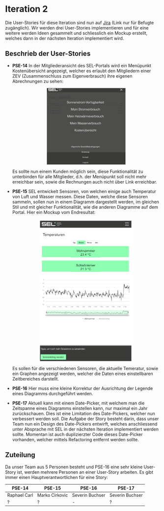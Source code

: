 # Iteration 2

Die User-Stories für diese Iteration sind nun auf [Jira](https://smartenergylink.atlassian.net/secure/RapidBoard.jspa?rapidView=8&projectKey=PSE) (Link nur für Befugte zugänglich). Wir werden drei User-Stories implementieren und für eine weitere werden Ideen gesammelt und schliesslich ein Mockup erstellt, welches dann in der nächsten Iteration implementiert wird. 

## Beschrieb der User-Stories

- **PSE-14** 
  In der Mitgliederansicht des SEL-Portals wird ein Menüpunkt Kostenübersicht angezeigt, welcher es erlaubt den Mitgliedern einer ZEV (Zusammenschluss zum Eigenverbrauch) ihre eigenen Abrechnungen zu sehen:

  <div style="width:100%; display:flex;justify-content:center;"><img src="./PSE-14-UI.png" style="zoom:25%;" /></div>

  Es sollte nun einem Kunden möglich sein, diese Funktionalität zu unterbinden für alle Mitglieder, d.h. der Menüpunkt soll nicht mehr erreichbar sein, sowie die Rechnungen auch nicht über Link erreichbar.

- **PSE-15**
  SEL entwickelt Sensoren, von welchen einige auch Temperatur von Luft und Wasser messen. Diese Daten, welche diese Sensoren sammeln, sollen nun in einem Diagramm dargestellt werden, im gleichen Stil und mit gleicher Funktionalität, wie die anderen Diagramme auf dem Portal. Hier ein Mockup vom Endresultat:

  <div style="width:100%; display:flex;justify-content:center;"><img src="./PSE-15-UI-Mockup.png" style="zoom:60%;" /></div>

  Es sollen für die verschiedenen Sensoren, die aktuelle Temeratur, sowie ein Graphen angezeigt werden, welcher die Daten eines einstellbaren Zeitbereiches darstellt.

- **PSE-16**
  Hier muss eine kleine Korrektur der Ausrichtung der Legende eines Diagramms durchgeführt werden.
- **PSE-17**
  Aktuell kann mit einem Date-Picker, mit welchem man die Zeitspanne eines Diagramms einstellen kann, nur maximal ein Jahr zurückschauen. Dies ist eine Limitation des Date-Pickers, welcher nun verbessert werden soll. Die Aufgabe der Story besteht darin, dass unser Team nun ein Design des Date-Pickers entwirft, welches anschliessend unter Absprache mit SEL in der nächsten Iteration implementiert werden sollte. Momentan ist auch duplizierzter Code dieses Date-Picker vorhanden, welcher mittels Refactoring entfernt werden sollte.

## Zuteilung

Da unser Team aus 5 Personen besteht und PSE-16 eine sehr kleine User-Story ist, werden mehrere Personen an einer User-Story arbeiten. Es gibt immer einen Hauptverantwortlichen für eine Story:

| PSE-14     | **PSE-15** |**PSE-16**|**PSE-17**|
| ---------- | --------------- | ---- | ---------- |
| Raphael Carl | Marko Cirkovic  | Severin Buchser |Severin Buchser|
| ? | ? | -    |?|

